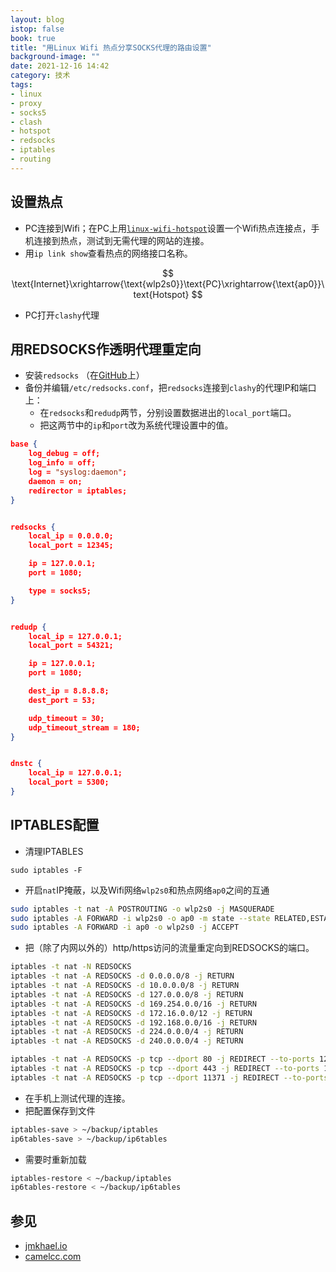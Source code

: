 ```yaml
---
layout: blog
istop: false
book: true
title: "用Linux Wifi 热点分享SOCKS代理的路由设置"
background-image: ""
date: 2021-12-16 14:42
category: 技术
tags:
- linux
- proxy
- socks5
- clash
- hotspot
- redsocks
- iptables
- routing
---
```


## 设置热点

- PC连接到Wifi；在PC上用[`linux-wifi-hotspot`](https://github.com/lakinduakash/linux-wifi-hotspot)设置一个Wifi热点连接点，手机连接到热点，测试到无需代理的网站的连接。
- 用`ip link show`查看热点的网络接口名称。

$$
\text{Internet}\xrightarrow{\text{wlp2s0}}\text{PC}\xrightarrow{\text{ap0}}\text{Hotspot}
$$

- PC打开`clashy`代理

## 用REDSOCKS作透明代理重定向

- 安装`redsocks` （在[GitHub](https://github.com/darkk/redsocks)上）
- 备份并编辑`/etc/redsocks.conf`，把`redsocks`连接到`clashy`的代理IP和端口上：
  - 在`redsocks`和`redudp`两节，分别设置数据进出的`local_port`端口。
  - 把这两节中的`ip`和`port`改为系统代理设置中的值。

```json
base {
    log_debug = off;
    log_info = off;
    log = "syslog:daemon";
    daemon = on;
    redirector = iptables;
}


redsocks {
    local_ip = 0.0.0.0;
    local_port = 12345;

    ip = 127.0.0.1;
    port = 1080;

    type = socks5;
}


redudp {
    local_ip = 127.0.0.1;
    local_port = 54321;

    ip = 127.0.0.1;
    port = 1080;

	dest_ip = 8.8.8.8;
	dest_port = 53;

	udp_timeout = 30;
	udp_timeout_stream = 180;
}


dnstc {
	local_ip = 127.0.0.1;
	local_port = 5300;
}

```

## IPTABLES配置

- 清理IPTABLES

```
sudo iptables -F
```

- 开启`nat`IP掩蔽，以及Wifi网络`wlp2s0`和热点网络`ap0`之间的互通

```bash
sudo iptables -t nat -A POSTROUTING -o wlp2s0 -j MASQUERADE
sudo iptables -A FORWARD -i wlp2s0 -o ap0 -m state --state RELATED,ESTABLISHED -j ACCEPT
sudo iptables -A FORWARD -i ap0 -o wlp2s0 -j ACCEPT
```

- 把（除了内网以外的）http/https访问的流量重定向到REDSOCKS的端口。

```bash
iptables -t nat -N REDSOCKS
iptables -t nat -A REDSOCKS -d 0.0.0.0/8 -j RETURN
iptables -t nat -A REDSOCKS -d 10.0.0.0/8 -j RETURN
iptables -t nat -A REDSOCKS -d 127.0.0.0/8 -j RETURN
iptables -t nat -A REDSOCKS -d 169.254.0.0/16 -j RETURN
iptables -t nat -A REDSOCKS -d 172.16.0.0/12 -j RETURN
iptables -t nat -A REDSOCKS -d 192.168.0.0/16 -j RETURN
iptables -t nat -A REDSOCKS -d 224.0.0.0/4 -j RETURN
iptables -t nat -A REDSOCKS -d 240.0.0.0/4 -j RETURN

iptables -t nat -A REDSOCKS -p tcp --dport 80 -j REDIRECT --to-ports 12346
iptables -t nat -A REDSOCKS -p tcp --dport 443 -j REDIRECT --to-ports 12346
iptables -t nat -A REDSOCKS -p tcp --dport 11371 -j REDIRECT --to-ports 12345
```

- 在手机上测试代理的连接。
- 把配置保存到文件

```bash
iptables-save > ~/backup/iptables
ip6tables-save > ~/backup/ip6tables
```

- 需要时重新加载

```bash
iptables-restore < ~/backup/iptables
ip6tables-restore < ~/backup/ip6tables
```

## 参见
- [jmkhael.io](https://jmkhael.io/escape-proxy-hell-with-redsocks/)
- [camelcc.com](https://www.camelcc.com/posts/rpi-hotspot-sock-proxy/)
